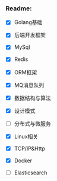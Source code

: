 ### Readme:
* [x] Golang基础
* [x] 后端开发框架
* [x] MySql
* [x] Redis
* [x] ORM框架
* [x] MQ消息队列
* [x] 数据结构与算法
* [x] 设计模式
* [ ] 分布式与微服务
* [x] Linux相关
* [x] TCP/IP&Http
* [x] Docker
* [ ] Elasticsearch

 



